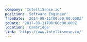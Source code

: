 ```yaml
---
company: 'IntelliSense.io'
position: 'Software Engineer'
fromDate: '2014-08-11T00:00:00.000Z'
toDate: '2017-08-11T00:00:00.000Z'
location: 'Cambridge'
link: 'https://www.intellisense.io/'
---
```

